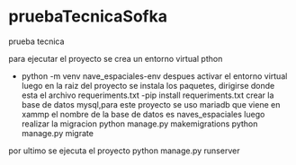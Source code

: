 # pruebaTecnicaSofka
prueba tecnica 

para ejecutar el proyecto se crea un entorno virtual pthon 
- python -m venv nave_espaciales-env
despues activar el entorno virtual 
luego en la raiz del proyecto se instala los paquetes, dirigirse donde esta el archivo requeriments.txt
-pip install requeriments.txt
crear la base de datos mysql,para este proyecto se uso mariadb que viene en xammp 
el nombre de la base de datos es naves_espaciales
luego realizar la migracion
python manage.py makemigrations
python manage.py migrate

por ultimo se ejecuta el proyecto
python manage.py runserver
